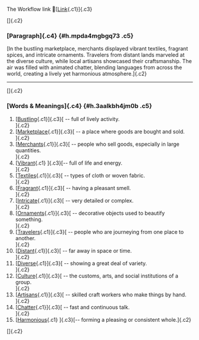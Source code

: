 The Workflow link
👏[[Link](https://www.google.com/url?q=http://www.google.com&sa=D&source=editors&ust=1757339057654147&usg=AOvVaw38EQ6SSovhUWtrDvWAieUL){.c1}]{.c3}

[]{.c2}

### [Paragraph]{.c4} {#h.mpda4mgbgq73 .c5}

[In the bustling marketplace, merchants displayed vibrant textiles,
fragrant spices, and intricate ornaments. Travelers from distant lands
marveled at the diverse culture, while local artisans showcased their
craftsmanship. The air was filled with animated chatter, blending
languages from across the world, creating a lively yet harmonious
atmosphere.]{.c2}

------------------------------------------------------------------------

[]{.c2}

### [Words & Meanings]{.c4} {#h.3aalkbh4jm0b .c5}

1.  [[Bustling](https://www.google.com/url?q=http://www.google.com&sa=D&source=editors&ust=1757339057654822&usg=AOvVaw2jlRfRVGg-ij2PO9UN1U87){.c1}]{.c3}[ --
    full of lively activity.\
    ]{.c2}
2.  [[Marketplace](https://www.google.com/url?q=http://www.google.com&sa=D&source=editors&ust=1757339057654949&usg=AOvVaw1iXFjm_4_QeQARkcZx3LbU){.c1}]{.c3}[ --
    a place where goods are bought and sold.\
    ]{.c2}
3.  [[Merchants](https://www.google.com/url?q=http://www.google.com&sa=D&source=editors&ust=1757339057655084&usg=AOvVaw1IXvtodnFHDI6gKhTmyf3E){.c1}]{.c3}[ --
    people who sell goods, especially in large quantities.\
    ]{.c2}
4.  [[Vibrant](https://www.google.com/url?q=http://www.google.com&sa=D&source=editors&ust=1757339057655209&usg=AOvVaw3QY79Lk2rxIk5rS40Kz54Z){.c1}
    ]{.c3}[-- full of life and energy.\
    ]{.c2}
5.  [[Textiles](https://www.google.com/url?q=http://www.google.com&sa=D&source=editors&ust=1757339057655304&usg=AOvVaw1J38jyBlYEGbTKFV5lDrvR){.c1}]{.c3}[ --
    types of cloth or woven fabric.\
    ]{.c2}
6.  [[Fragrant](https://www.google.com/url?q=http://www.google.com&sa=D&source=editors&ust=1757339057655407&usg=AOvVaw0xRvoKRly0N83oS9a5LOfW){.c1}]{.c3}[ --
    having a pleasant smell.\
    ]{.c2}
7.  [[Intricate](https://www.google.com/url?q=http://www.google.com&sa=D&source=editors&ust=1757339057655503&usg=AOvVaw3vF3diFb3siXRM12QMRoEI){.c1}]{.c3}[ --
    very detailed or complex.\
    ]{.c2}
8.  [[Ornaments](https://www.google.com/url?q=http://www.google.com&sa=D&source=editors&ust=1757339057655598&usg=AOvVaw2bBBe1wDGlIQDgYQxTQdHZ){.c1}]{.c3}[ --
    decorative objects used to beautify something.\
    ]{.c2}
9.  [[Travelers](https://www.google.com/url?q=http://www.google.com&sa=D&source=editors&ust=1757339057655710&usg=AOvVaw0GUEN2GsfgFB7JQY5YPAuf){.c1}]{.c3}[ --
    people who are journeying from one place to another.\
    ]{.c2}
10. [[Distant](https://www.google.com/url?q=http://www.google.com&sa=D&source=editors&ust=1757339057655830&usg=AOvVaw3-uIApYhqwM-iZs5qtSCOa){.c1}]{.c3}[ --
    far away in space or time.\
    ]{.c2}
11. [[Diverse](https://www.google.com/url?q=http://www.google.com&sa=D&source=editors&ust=1757339057655926&usg=AOvVaw3ivX7eMe_zqIu457NDxu6u){.c1}]{.c3}[ --
    showing a great deal of variety.\
    ]{.c2}
12. [[Culture](https://www.google.com/url?q=http://www.google.com&sa=D&source=editors&ust=1757339057656024&usg=AOvVaw1BTTGip1dc56oaMyHSbl-5){.c1}]{.c3}[ --
    the customs, arts, and social institutions of a group.\
    ]{.c2}
13. [[Artisans](https://www.google.com/url?q=http://www.google.com&sa=D&source=editors&ust=1757339057656144&usg=AOvVaw0BAtaqpUejKgwVIGk0ldvy){.c1}]{.c3}[ --
    skilled craft workers who make things by hand.\
    ]{.c2}
14. [[Chatter](https://www.google.com/url?q=http://www.google.com&sa=D&source=editors&ust=1757339057656253&usg=AOvVaw2W7IjWuspv3SQjFOHxOQoD){.c1}]{.c3}[ --
    fast and continuous talk.\
    ]{.c2}
15. [[Harmonious](https://www.google.com/url?q=http://www.google.com&sa=D&source=editors&ust=1757339057656369&usg=AOvVaw0fsRYydtK3cAUjOV7gRW2k){.c1}
    ]{.c3}[-- forming a pleasing or consistent whole.]{.c2}

[]{.c2}
